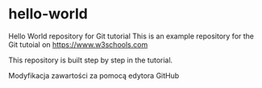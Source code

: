 # hello-world
Hello World repository for Git tutorial
This is an example repository for the Git tutoial on https://www.w3schools.com

This repository is built step by step in the tutorial. 

Modyfikacja zawartości za pomocą edytora GitHub
